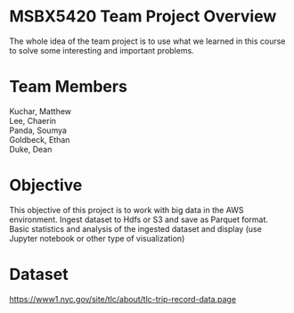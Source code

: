 # MSBX5420 Team Project Overview
The whole idea of the team project is to use what we learned in this course to solve some interesting and important problems. 

# Team Members
Kuchar, Matthew <br/>
Lee, Chaerin <br/>
Panda, Soumya <br/>
Goldbeck, Ethan <br/>
Duke, Dean

# Objective
This objective of this project is to work with big data in the AWS environment. Ingest dataset to Hdfs or S3 and save as Parquet format. Basic statistics and analysis of the ingested dataset and display (use Jupyter notebook or other type of visualization)  

# Dataset
https://www1.nyc.gov/site/tlc/about/tlc-trip-record-data.page
